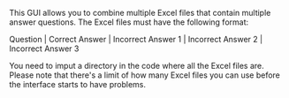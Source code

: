 This GUI allows you to combine multiple Excel files that contain multiple answer questions. The Excel files must have the following format:

Question | Correct Answer | Incorrect Answer 1 | Incorrect Answer 2 | Incorrect Answer 3

You need to imput a directory in the code where all the Excel files are. Please note that there's a limit of how many Excel files you can use before the interface starts to have problems.

